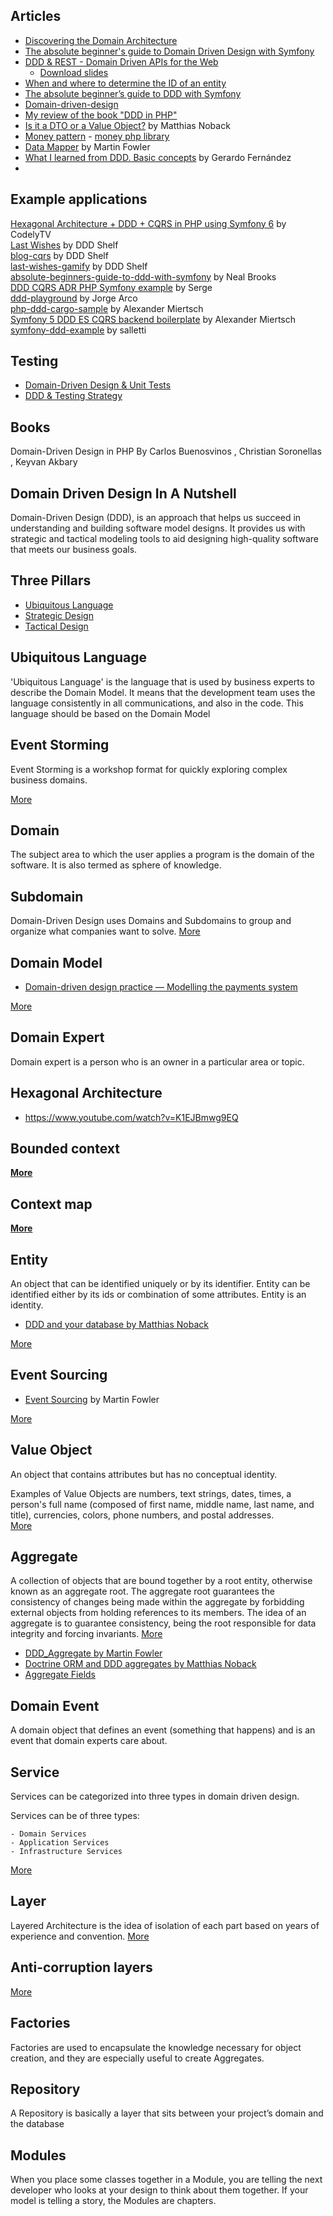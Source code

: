 ## Articles
- [Discovering the Domain Architecture](https://www.microsoftpressstore.com/articles/article.aspx?p=2248811)
- [The absolute beginner's guide to Domain Driven Design with Symfony](https://www.youtube.com/watch?v=pfMGgd_NDPc)
- [DDD & REST - Domain Driven APIs for the Web  ](https://www.youtube.com/watch?v=1RgXgZcj5nM)
  - [Download slides](http://gotocon.com/berlin-2015/presentation/DDD%20&%20REST%20-%20Domain%20Driven%20APIs%20for%20the%20Web)
- [When and where to determine the ID of an entity](https://matthiasnoback.nl/2018/05/when-and-where-to-determine-the-id-of-an-entity/)
- [The absolute beginner’s guide to DDD with Symfony](https://speakerdeck.com/nealio82/the-absolute-beginners-guide-to-ddd-with-symfony)
- [Domain-driven-design](https://vaadin.com/blog/tag/domain-driven-design)
- [My review of the book "DDD in PHP"](https://www.linkedin.com/pulse/my-review-book-ddd-php-roman-dykyi)
- [Is it a DTO or a Value Object?](https://matthiasnoback.nl/2022/09/is-it-a-dto-or-a-value-object/) by Matthias Noback
- [Money pattern](https://martinfowler.com/eaaCatalog/money.html) - [money php library](https://github.com/moneyphp/money)
- [Data Mapper](https://www.martinfowler.com/eaaCatalog/dataMapper.html) by Martin Fowler
- [What I learned from DDD. Basic concepts](https://latteandcode.medium.com/chapter-1-what-i-learned-from-ddd-basic-concepts-db887c397599) by Gerardo Fernández
- 


## Example applications
[Hexagonal Architecture + DDD + CQRS in PHP using Symfony 6](https://github.com/CodelyTV/php-ddd-example) by CodelyTV  
[Last Wishes](https://github.com/dddshelf/last-wishes) by DDD Shelf  
[blog-cqrs](https://github.com/dddshelf/blog-cqrs) by DDD Shelf  
[last-wishes-gamify](https://github.com/dddshelf/last-wishes-gamify) by DDD Shelf  
[absolute-beginners-guide-to-ddd-with-symfony](https://github.com/nealio82/absolute-beginners-guide-to-ddd-with-symfony) by Neal Brooks  
[DDD CQRS ADR PHP Symfony example](https://github.com/ferrius/ddd-cqrs-example) by Serge  
[ddd-playground](https://github.com/jorge07/ddd-playground) by Jorge Arco  
[php-ddd-cargo-sample](https://github.com/codeliner/php-ddd-cargo-sample) by Alexander Miertsch  
[Symfony 5 DDD ES CQRS backend boilerplate](https://github.com/jorge07/symfony-5-es-cqrs-boilerplate) by Alexander Miertsch  
[symfony-ddd-example](https://github.com/salletti/symfony-ddd-example) by salletti


## Testing
- [Domain-Driven Design & Unit Tests](https://www.jamesmichaelhickey.com/ddd-unit-tests/)
- [DDD & Testing Strategy](http://www.taimila.com/blog/ddd-and-testing-strategy/)


## Books
Domain-Driven Design in PHP By Carlos Buenosvinos , Christian Soronellas , Keyvan Akbary


## Domain Driven Design In A Nutshell ###  
Domain-Driven Design (DDD), is an
approach that helps us succeed in understanding and building software model designs. It
provides us with strategic and tactical modeling tools to aid designing high-quality software
that meets our business goals.

## Three Pillars ###
- [Ubiquitous Language](docs/UbiquitousLanguage.md)
- [Strategic Design](docs/StrategicDesign.md)
- [Tactical Design](docs/TacticalDesign.md)


## Ubiquitous Language  
'Ubiquitous Language' is the language that is used by business experts to describe the Domain Model.
It means that the development team uses the language consistently in all communications, and also in the code.
This language should be based on the Domain Model


## Event Storming  
Event Storming is a workshop format for quickly exploring complex business domains.  

[More](docs/EventStorming.md)



## Domain
The subject area to which the user applies a program is the domain of the software.
It is also termed as sphere of knowledge.


## Subdomain 
Domain-Driven Design uses Domains and Subdomains to group and organize what companies want to solve.
[More](docs/Subdomain.md)


## Domain Model  

- [Domain-driven design practice — Modelling the payments system](https://medium.com/airwallex-engineering/domain-driven-design-practice-modeling-payments-system-f7bc5cf64bb3) 

[More](docs/DomainModel.md) 


## Domain Expert   
Domain expert is a person who is an owner in a particular area or topic.


## Hexagonal Architecture  
- https://www.youtube.com/watch?v=K1EJBmwg9EQ


## Bounded context  
**[More](docs/BoundedContext.md)**


## Context map  
**[More](docs/ContextMap.md)** 


## Entity  
An object that can be identified uniquely or by its identifier. Entity can be identified either by its ids or combination of some attributes. Entity is an identity.

- [DDD and your database by Matthias Noback](https://matthiasnoback.nl/2020/05/ddd-and-your-database)

[More](docs/Entity.md) 


## Event Sourcing  
- [Event Sourcing](https://martinfowler.com/eaaDev/EventSourcing.html) by Martin Fowler

[More](docs/EventSourcing.md)



## Value Object  
An object that contains attributes but has no conceptual identity.

Examples of Value Objects are numbers, text strings, dates, times, a person's full name
(composed of first name, middle name, last name, and title), currencies, colors, phone
numbers, and postal addresses.  
[More](docs/ValueObject.md)


## Aggregate  
A collection of objects that are bound together by a root entity, otherwise known as an aggregate root.
The aggregate root guarantees the consistency of changes being made within the aggregate by forbidding external objects from holding references to its members.
The idea of an aggregate is to guarantee consistency, being the root responsible for data integrity and forcing invariants.
[More](docs/Aggregate.md)

- [DDD_Aggregate by Martin Fowler](https://martinfowler.com/bliki/DDD_Aggregate.html)
- [Doctrine ORM and DDD aggregates by Matthias Noback](https://matthiasnoback.nl/2018/06/doctrine-orm-and-ddd-aggregates/)
- [Aggregate Fields](https://www.doctrine-project.org/projects/doctrine-orm/en/2.11/cookbook/aggregate-fields.html#aggregate-fields)


## Domain Event  
A domain object that defines an event (something that happens) and is an event that domain experts care about.


## Service  
Services can be categorized into three types in domain driven design.

Services can be of three types:  

    - Domain Services
    - Application Services
    - Infrastructure Services
[More](docs/Service.md)


## Layer  
Layered Architecture is the idea of isolation of each part based on years of experience and convention.
[More](docs/LayeredArchitecture.md)


## Anti-corruption layers  
[More](docs/AntiCorruptionLayer.md)


## Factories 
Factories are used to encapsulate the knowledge necessary for object creation, and they are especially useful to create Aggregates.


## Repository 
A Repository is basically a layer that sits between your project’s domain and the database



## Modules 
When you place some classes together in a Module, you are telling the next developer who looks at your design to think about them together.
If your model is telling a story, the Modules are chapters.

